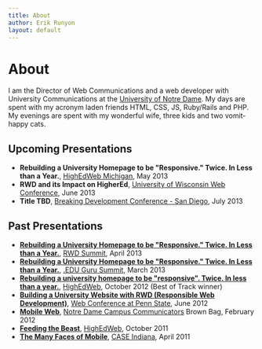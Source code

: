 ```yaml
---
title: About
author: Erik Runyon
layout: default
---
```

# About

I am the Director of Web Communications and a web developer with University Communications at the [University of Notre Dame](http://www.nd.edu). My days are spent with my acronym laden friends HTML, CSS, JS, Ruby/Rails and PHP. My evenings are spent with my wonderful wife, three kids and two vomit-happy cats.

## Upcoming Presentations

- **Rebuilding a University Homepage to be "Responsive." Twice. In Less than a Year.**, [HighEdWeb Michigan](http://mi.highedweb.org/), May 2013
- **RWD and its Impact on HigherEd**, [University of Wisconsin Web Conference](http://www.uwimcomm.com/), June 2013
- **Title TBD**, [Breaking Development Conference - San Diego](http://bdconf.com/2013/san-diego), July 2013

## Past Presentations

- **[Rebuilding a University Homepage to be "Responsive." Twice. In Less than a Year.](/2012/10/highedweb-2012/)**, [RWD Summit](http://environmentsforhumans.com/2013/responsive-web-design-summit/), April 2013
- **[Rebuilding a University Homepage to be "Responsive." Twice. In Less than a Year.](/2012/10/highedweb-2012/)**, [.EDU Guru Summit](http://environmentsforhumans.com/2013/doteduguru-summit/), March 2013
- **[Rebuilding a university homepage to be "responsive". Twice. In less than a year.](/2012/10/highedweb-2012/)**, [HighEdWeb](http://www.highedweb.org/), October 2012 (Best of Track winner)
- **[Building a University Website with RWD (Responsible Web Development)](https://speakerdeck.com/erunyon/building-a-university-website-with-rwd-responsible-web-development)**, [Web Conference at Penn State](http://webconference.psu.edu/), June 2012
- **[Mobile Web](https://speakerdeck.com/erunyon/mobile-web)**, [Notre Dame Campus Communicators](http://www.linkedin.com/groups?gid=2370239&trk=myg_ugrp_ovr) Brown Bag, February 2012
- **[Feeding the Beast](https://speakerdeck.com/erunyon/feeding-the-beast)**, [HighEdWeb](http://www.highedweb.org/), October 2011
- **[The Many Faces of Mobile](https://speakerdeck.com/erunyon/the-many-faces-of-mobile)**, [CASE Indiana](http://caseindiana.org/), April 2011